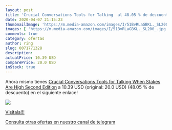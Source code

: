 ```yaml
---
layout: post
title: 'Crucial Conversations Tools for Talking  al 48.05 % de descuento'
date: 2020-04-07 21:15:23
thumbnailImage: 'https://m.media-amazon.com/images/I/51BvRLaGBKL._SL200_.jpg'
images: [ 'https://m.media-amazon.com/images/I/51BvRLaGBKL._SL200_.jpg' ]
comments: true
category: ofertas
author: ring
slug: 0071771328
description:
actualPrice: 10.39 USD
comparePrice: 20.0 USD
inStock: true
---
```


Ahora mismo tienes [Crucial Conversations Tools for Talking When Stakes Are High  Second Edition](https://www.amazon.com/dp/0071771328/?tag=redken08-20) a 10.39 USD (original: 20.0 USD) (48.05 %  de descuento) en el siguiente enlace!

[![](https://m.media-amazon.com/images/I/51BvRLaGBKL._SL200_.jpg)](https://www.amazon.com/dp/0071771328/?tag=redken08-20)

[Visítala!!!](https://www.amazon.com/dp/0071771328/?tag=redken08-20)

[Consulta otras ofertas en nuestro canal de telegram](https://t.me/s/ofertas25)
